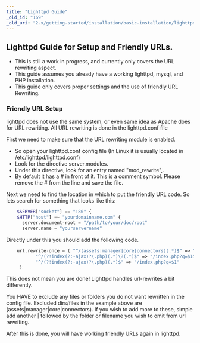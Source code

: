 ```yaml
---
title: "Lighttpd Guide"
_old_id: "169"
_old_uri: "2.x/getting-started/installation/basic-installation/lighttpd-guide"
---
```


## Lighttpd Guide for Setup and Friendly URLs.

- This is still a work in progress, and currently only covers the URL rewriting aspect.
- This guide assumes you already have a working lighttpd, mysql, and PHP installation.
- This guide only covers proper settings and the use of friendly URL Rewriting.

### Friendly URL Setup

lighttpd does not use the same system, or even same idea as Apache does for URL rewriting. All URL rewriting is done in the lighttpd.conf file

First we need to make sure that the URL rewriting module is enabled.

- So open your lighttpd.conf config file (In Linux it is usually located in /etc/lighttpd/lighttpd.conf)
- Look for the directive server.modules.
- Under this directive, look for an entry named "mod\_rewrite",.
- By default it has a # in front of it. This is a comment symbol. Please remove the # from the line and save the file.

Next we need to find the location in which to put the friendly URL code. So lets search for something that looks like this:

``` php
    $SERVER["socket"] == ":80" {
    $HTTP["host"] =~ "yourdomainname.com" {
      server.document-root = "/path/to/your/doc/root"
      server.name = "yourservername"
```

Directly under this you should add the following code.

``` php
    url.rewrite-once = ( "^/(assets|manager|core|connectors)(.*)$" => "/$1/$2",
           "^/(?!index(?:-ajax)?\.php)(.*)\?(.*)$" => "/index.php?q=$1&$2",
           "^/(?!index(?:-ajax)?\.php)(.*)$" => "/index.php?q=$1"
     )
```

This does not mean you are done! Lighttpd handles url-rewrites a bit differently.

You HAVE to exclude any files or folders you do not want rewritten in the config file. Excluded dirs/files in the example above are (assets|manager|core|connectors). If you wish to add more to these, simple add another | followed by the folder or filename you wish to omit from url rewriting.

After this is done, you will have working friendly URLs again in lighttpd.
